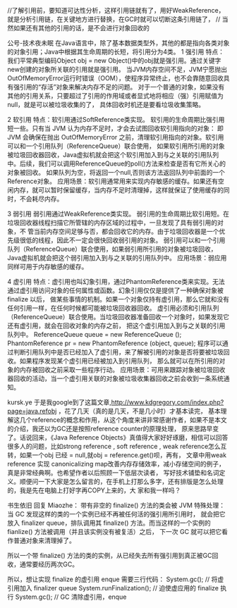 



//了解引用前，要知道可达性分析，这样引用链就有了，用好WeakReference，就是分析引用链，在关键地方进行替换，在GC时就可以切断这条引用链了，
// 当然如果还有其他的引用的话，是不会进行对象回收的

公号-技术夜未眠
在Java语言中，除了基本数据类型外，其他的都是指向各类对象的对象引用；Java中根据其生命周期的长短，将引用分为4类。
1 强引用
特点：我们平常典型编码Object obj = new Object()中的obj就是强引用。通过关键字new创建的对象所关联的引用就是强引用。 
当JVM内存空间不足，JVM宁愿抛出OutOfMemoryError运行时错误（OOM），使程序异常终止，也不会靠随意回收具有强引用的“存活”对象来解决内存不足的问题。
对于一个普通的对象，如果没有其他的引用关系，只要超过了引用的作用域或者显式地将相应（强）引用赋值为 null，就是可以被垃圾收集的了，
具体回收时机还是要看垃圾收集策略。

2 软引用
特点：软引用通过SoftReference类实现。 软引用的生命周期比强引用短一些。只有当 JVM 认为内存不足时，才会去试图回收软引用指向的对象：
  即JVM 会确保在抛出 OutOfMemoryError 之前，清理软引用指向的对象。软引用可以和一个引用队列（ReferenceQueue）联合使用，
  如果软引用所引用的对象被垃圾回收器回收，Java虚拟机就会把这个软引用加入到与之关联的引用队列中。后续，我们可以调用ReferenceQueue的poll()方法来检查是否有它所关心的对象被回收。
  如果队列为空，将返回一个null,否则该方法返回队列中前面的一个Reference对象。
应用场景：软引用通常用来实现内存敏感的缓存。如果还有空闲内存，就可以暂时保留缓存，当内存不足时清理掉，这样就保证了使用缓存的同时，不会耗尽内存。

3 弱引用
弱引用通过WeakReference类实现。 弱引用的生命周期比软引用短。在垃圾回收器线程扫描它所管辖的内存区域的过程中，一旦发现了具有弱引用的对象，不
  管当前内存空间足够与否，都会回收它的内存。由于垃圾回收器是一个优先级很低的线程，因此不一定会很快回收弱引用的对象。
  弱引用可以和一个引用队列（ReferenceQueue）联合使用，如果弱引用所引用的对象被垃圾回收，Java虚拟机就会把这个弱引用加入到与之关联的引用队列中。
应用场景：弱应用同样可用于内存敏感的缓存。

4 虚引用
特点：虚引用也叫幻象引用，通过PhantomReference类来实现。无法通过虚引用访问对象的任何属性或函数。幻象引用仅仅是提供了一种确保对象被 finalize 以后，
做某些事情的机制。如果一个对象仅持有虚引用，那么它就和没有任何引用一样，在任何时候都可能被垃圾回收器回收。
虚引用必须和引用队列 （ReferenceQueue）联合使用。当垃圾回收器准备回收一个对象时，如果发现它还有虚引用，就会在回收对象的内存之前，
把这个虚引用加入到与之关联的引用队列中。
ReferenceQueue queue = new ReferenceQueue ();
PhantomReference pr = new PhantomReference (object, queue);
程序可以通过判断引用队列中是否已经加入了虚引用，来了解被引用的对象是否将要被垃圾回收。如果程序发现某个虚引用已经被加入到引用队列，
那么就可以在所引用的对象的内存被回收之前采取一些程序行动。
应用场景：可用来跟踪对象被垃圾回收器回收的活动，当一个虚引用关联的对象被垃圾收集器回收之前会收到一条系统通知。


kursk.ye
于是我google到了这篇文章,http://www.kdgregory.com/index.php?page=java.refobj ，花了几天（真的是几天，不是几小时）才基本读完，
基本理解这几个reference的概念和作用，从这个角度来讲非常感谢作者，如果不是本文的介绍，我还以为GC还是按照reference counter的原理处理，
原来思路早变了。话说回来，《Java Reference Objects》真值得大家好好琢磨，相信可以回答很多人的问题，比如strong reference , 
soft reference , weak reference怎么互转，如果一个obj 已经 = null,就obj = reference.get()呗，再有，
文章中用weak reference 实现 canonicalizing map改善内存存储效率，减小存储空间的例子，真是非常经典啊。也希望作者以后照顾一下低层次读者，
写好技术铺垫和名词定义。顺便问一下大家是怎么留言的，在手机上打那么多字，还有排版是怎么处理的，我是先在电脑上打好字再COPY上来的，大
家和我一样吗？


书生依旧
回复 Miaozhe：
带有非空的 finalize() 方法的类会被 JVM 特殊处理：当 GC 发现这样的类的一个实例已经不再被任何活的强引用所引用时，
就会把它放入 finalizer queue，排队调用其 finalize() 方法。而当这样的一个实例的 fianlize() 方法被调用（并且该实例没有被复活）之后，
下一次 GC 就可以把它看作普通对象来清理掉了。

所以一个带 finalize() 方法的类的实例，从已经失去所有强引用到真正被GC回收，通常要经历两次GC。

所以，想让实现 finalize 的虚引用 enque 需要三行代码：
System.gc(); // 将虚引用加入 finalizer queue
System.runFinalization(); // 迫使虚应用的 finalize 执行
System.gc(); // GC 清除虚引用，enque

